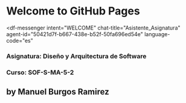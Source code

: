 # Welcome to GitHub Pages

<script src="https://www.gstatic.com/dialogflow-console/fast/messenger/bootstrap.js?v=1"></script>
<df-messenger
  intent="WELCOME"
  chat-title="Asistente_Asignatura"
  agent-id="50421d7f-b667-438e-b52f-50fa696ed54e"
  language-code="es"
></df-messenger>



### Asignatura: Diseño y Arquitectura de Software
### Curso: SOF-S-MA-5-2


## by Manuel Burgos Ramirez

